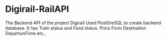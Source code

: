 # Digirail-RailAPI
The Backend API of the project Digirail
Used PostGreSQL to create backend database.
It has Train status and Food status.
Price From Destination DepartureTime etc.,
